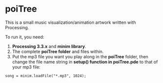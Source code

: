 # poiTree

This is a small music visualization/animation artwork written with Processing.

To run it, you need:
1. **Processing 3.3.x** and **minim library**.
2. The complete **poiTree folder** and files within.
3. Put the mp3 file you want you play along in the **poiTree** folder, then change the file name string in **setup() function in poiTree.pde** to that of your mp3 file:
```
song = minim.loadFile("*.mp3", 1024);
```
